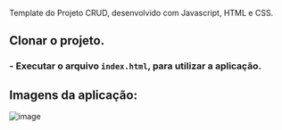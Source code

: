 Template do Projeto CRUD, desenvolvido com Javascript, HTML e CSS.

## Clonar o projeto.

### - Executar o arquivo `index.html`, para utilizar a aplicação.

## Imagens da aplicação:
![image](https://user-images.githubusercontent.com/90730383/155043831-f6c7abca-9873-43c1-acfe-1d6468169d86.png)
